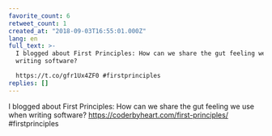 ```yaml
---
favorite_count: 6
retweet_count: 1
created_at: "2018-09-03T16:55:01.000Z"
lang: en
full_text: >-
  I blogged about First Principles: How can we share the gut feeling we use when
  writing software?

  https://t.co/gfr1Ux4ZF0 #firstprinciples
replies: []
---
```


I blogged about First Principles: How can we share the gut feeling we use when
writing software? <https://coderbyheart.com/first-principles/> #firstprinciples
